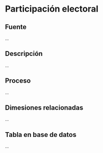# Participación electoral

## Fuente
...

## Descripción
...

## Proceso
...

## Dimesiones relacionadas
...

## Tabla en base de datos
...


